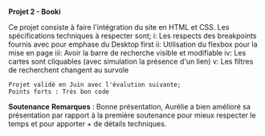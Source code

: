 **Projet 2 - Booki**

Ce projet consiste à faire l'intégration du site en HTML et CSS. 
Les spécifications techniques à respecter sont; 
	i: Les respects des breakpoints fournis avec pour emphase du Desktop first
	ii: Utilisation du flexbox pour la mise en page
	iii: Avoir la barre de recherche visible et modifiable
	iv: Les cartes sont cliquables (avec simulation la présence d'un lien)
	v: Les filtres de recherchent changent au survole
	
	Projet validé en Juin avec l'évalution suivante; 
	Points forts : Très bon code
	
**Soutenance**
**Remarques** : Bonne présentation, Aurélie a bien amélioré sa présentation par rapport à la première soutenance pour mieux respecter le temps et pour apporter + de détails techniques.
